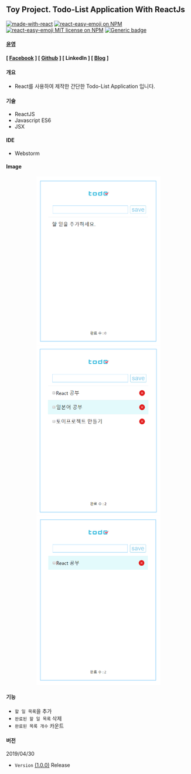 Toy Project. Todo-List Application With ReactJs <br/>
-----------------------


[![made-with-react](https://img.shields.io/github/package-json/dependency-version/zeit/next.js/dev/react/canary.svg)](https://reactjs.org/)
[![react-easy-emoji on NPM](https://img.shields.io/npm/v/react-easy-emoji.svg)](https://www.npmjs.com/package/react-easy-emoji)
[![react-easy-emoji MIT license on NPM](https://img.shields.io/npm/l/react-easy-emoji.svg?style=flat-square)](https://www.npmjs.com/package/react-easy-emoji)
[![Generic badge](https://img.shields.io/badge/No-Update-red.svg)](https://shields.io/)



#### [윤영](https://github.com/yunyoung1819)
#### [ [Facebook](https://www.facebook.com/yoon.young.585) ] [ [Github](https://github.com/yunyoung1819) ] [ LinkedIn ] [ [Blog](https://yunyoung1819.tistory.com) ] <br/>


#### 개요
 - React를 사용하여 제작한 간단한 Todo-List Application 입니다. <br/>

#### 기술
- ReactJS
- Javascript ES6
- JSX

#### IDE
- Webstorm

#### Image

<p align="center">
<img width="340px" height="460px" src="https://github.com/yunyoung1819/react-todolist-app/blob/master/src/readmeImg1.PNG?raw=true"/><br/>
<img width="340px" height="460px" src="https://github.com/yunyoung1819/react-todolist-app/blob/master/src/readmeImg2.PNG?raw=true"/>
<br/>
<img width="340px" height="460px" src="https://github.com/yunyoung1819/react-todolist-app/blob/master/src/readmeImg3.PNG?raw=true"/>
</p>


#### 기능 
- `할 일 목록`을 추가 
- `완료된 할 일 목록` 삭제
- `완료된 목록 개수` 카운트 


#### 버전
2019/04/30 <br/>
- `Version` [(1.0.0)](https://github.com/yunyoung1819/react-todolist-app) Release <br/>

